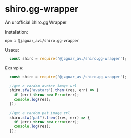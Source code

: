# shiro.gg-wrapper
An unofficial Shiro.gg Wrapper

Installation:
```
npm i @jaguar_avi/shiro.gg-wrapper
```
Usage: 
```js
  const shiro = require('@jaguar_avi/shiro.gg-wrapper');
```

Example:
```js
  const shiro = require('@jaguar_avi/shiro.gg-wrapper');
  
  //get a random avatar image url
  shiro.sfw("avatars").then((res, err) => {
    if (err) throw new Error(err);
    console.log(res);
  });
  
  //get a random pat image url
  shiro.sfw("pat").then((res, err) => {
    if (err) throw new Error(err);
    console.log(res);
  });
```
